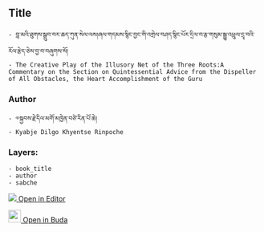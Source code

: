 ## Title
	- བླ་མའི་ཐུགས་སྒྲུབ་བར་ཆད་ཀུན་སེལ་ལས།ཞལ་གདམས་སྙིང་བྱང་གི་འགྲེལ་བཤད་སྙིང་པོར་དྲིལ་བ་རྩ་གསུམ་སྒྱུ་འཕྲུལ་དྲྭ་བའི་རོལ་རྩེད་ཅེས་བྱ་བ་བཞུགས་སོ།
	- The Creative Play of the Illusory Net of the Three Roots:A Commentary on the Section on Quintessential Advice from the Dispeller of All Obstacles, the Heart Accomplishment of the Guru

### Author
	- ༧སྐྱབས་རྗེ་དིལ་མགོ་མཁྱེན་བཙེ་རིན་པོ་ཆེ།
	- Kyabje Dilgo Khyentse Rinpoche

### Layers:
	- book_title
	- author
	- sabche


[<img src="https://img.icons8.com/color/25/000000/edit-property.png"> Open in Editor](http://editor.openpecha.org/P000031)

[<img width="25" src="https://library.bdrc.io/icons/BUDA-small.svg"> Open in Buda](https://library.bdrc.io/show/bdr:IE0OPP000031)
